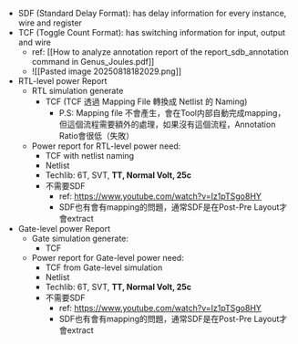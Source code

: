 - SDF (Standard Delay Format): has delay information for every instance, wire and register 
- TCF (Toggle Count Format): has switching information for input, output and wire
	- ref: [[How to analyze annotation report of the report_sdb_annotation command in Genus_Joules.pdf]]
	- ![[Pasted image 20250818182029.png]]
- RTL-level power Report
	- RTL simulation generate
		- TCF (TCF 透過 Mapping File 轉換成 Netlist 的 Naming)
			- P.S: Mapping file 不會產生，會在Tool内部自動完成mapping，但這個流程需要額外的處理，如果沒有這個流程，Annotation Ratio會很低（失敗）
	- Power report for RTL-level power need: 
		- TCF with netlist naming
		- Netlist
		- Techlib: 6T, SVT, **TT, Normal Volt, 25c**
		- 不需要SDF
			- ref: https://www.youtube.com/watch?v=Iz1pTSgo8HY
			- SDF也有會有mapping的問題，通常SDF是在Post-Pre Layout才會extract
- Gate-level power Report
	- Gate simulation generate: 
		- TCF
	- Power report for Gate-level power need: 
		- TCF from Gate-level simulation
		- Netlist
		- Techlib: 6T, SVT, **TT, Normal Volt, 25c**
		- 不需要SDF
			- ref: https://www.youtube.com/watch?v=Iz1pTSgo8HY
			- SDF也有會有mapping的問題，通常SDF是在Post-Pre Layout才會extract
